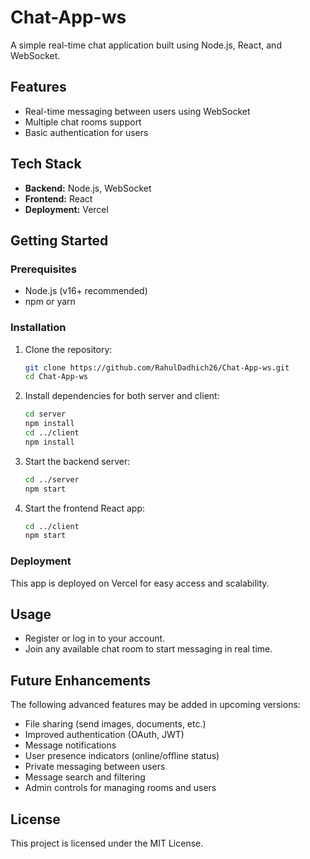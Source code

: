 # Chat-App-ws

A simple real-time chat application built using Node.js, React, and WebSocket.

## Features

- Real-time messaging between users using WebSocket
- Multiple chat rooms support
- Basic authentication for users

## Tech Stack

- **Backend:** Node.js, WebSocket
- **Frontend:** React
- **Deployment:** Vercel

## Getting Started

### Prerequisites

- Node.js (v16+ recommended)
- npm or yarn

### Installation

1. Clone the repository:
   ```bash
   git clone https://github.com/RahulDadhich26/Chat-App-ws.git
   cd Chat-App-ws
   ```
2. Install dependencies for both server and client:
   ```bash
   cd server
   npm install
   cd ../client
   npm install
   ```
3. Start the backend server:
   ```bash
   cd ../server
   npm start
   ```
4. Start the frontend React app:
   ```bash
   cd ../client
   npm start
   ```

### Deployment

This app is deployed on Vercel for easy access and scalability.

## Usage

- Register or log in to your account.
- Join any available chat room to start messaging in real time.

## Future Enhancements

The following advanced features may be added in upcoming versions:

- File sharing (send images, documents, etc.)
- Improved authentication (OAuth, JWT)
- Message notifications
- User presence indicators (online/offline status)
- Private messaging between users
- Message search and filtering
- Admin controls for managing rooms and users

## License

This project is licensed under the MIT License.
